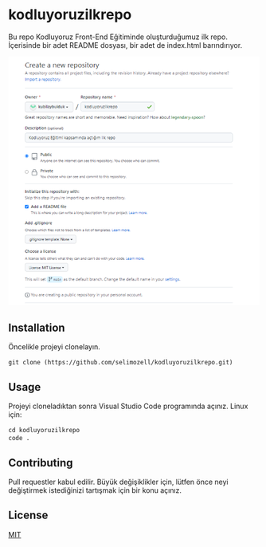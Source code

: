 # kodluyoruzilkrepo
Bu repo Kodluyoruz Front-End Eğitiminde oluşturduğumuz ilk repo. İçerisinde bir adet README dosyası, bir adet de index.html barındırıyor.

![Image](https://github.com/kubilaybulduk/kodluyoruzilkrepo/blob/main/Ekran%20Al%C4%B1nt%C4%B1s%C4%B1.PNG)

## Installation
Öncelikle projeyi clonelayın.
```
git clone (https://github.com/selimozell/kodluyoruzilkrepo.git)
```
## Usage
Projeyi cloneladıktan sonra Visual Studio Code programında açınız.
Linux için:
```
cd kodluyoruzilkrepo
code .
```
## Contributing
Pull requestler kabul edilir. Büyük değişiklikler için, lütfen önce neyi değiştirmek istediğinizi tartışmak için bir konu açınız.
## License
[MIT](https://choosealicense.com/licenses/mit/)
